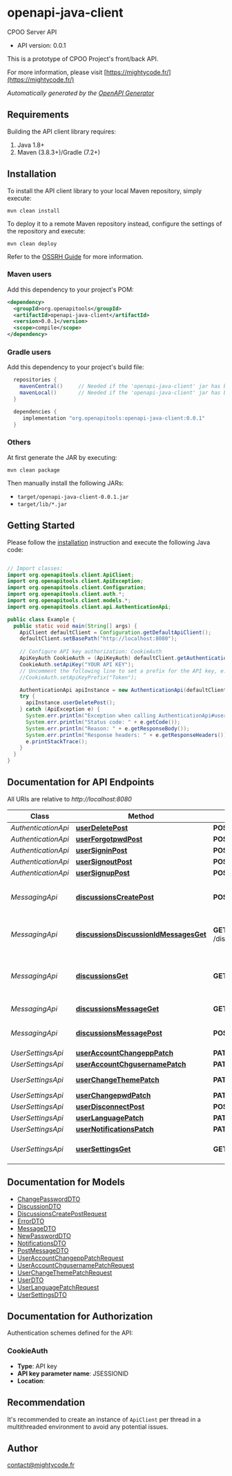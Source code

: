 # openapi-java-client

CPOO Server API
- API version: 0.0.1

This is a prototype of CPOO Project's front/back API.


  For more information, please visit [https://mightycode.fr/](https://mightycode.fr/)

*Automatically generated by the [OpenAPI Generator](https://openapi-generator.tech)*


## Requirements

Building the API client library requires:
1. Java 1.8+
2. Maven (3.8.3+)/Gradle (7.2+)

## Installation

To install the API client library to your local Maven repository, simply execute:

```shell
mvn clean install
```

To deploy it to a remote Maven repository instead, configure the settings of the repository and execute:

```shell
mvn clean deploy
```

Refer to the [OSSRH Guide](http://central.sonatype.org/pages/ossrh-guide.html) for more information.

### Maven users

Add this dependency to your project's POM:

```xml
<dependency>
  <groupId>org.openapitools</groupId>
  <artifactId>openapi-java-client</artifactId>
  <version>0.0.1</version>
  <scope>compile</scope>
</dependency>
```

### Gradle users

Add this dependency to your project's build file:

```groovy
  repositories {
    mavenCentral()     // Needed if the 'openapi-java-client' jar has been published to maven central.
    mavenLocal()       // Needed if the 'openapi-java-client' jar has been published to the local maven repo.
  }

  dependencies {
     implementation "org.openapitools:openapi-java-client:0.0.1"
  }
```

### Others

At first generate the JAR by executing:

```shell
mvn clean package
```

Then manually install the following JARs:

* `target/openapi-java-client-0.0.1.jar`
* `target/lib/*.jar`

## Getting Started

Please follow the [installation](#installation) instruction and execute the following Java code:

```java

// Import classes:
import org.openapitools.client.ApiClient;
import org.openapitools.client.ApiException;
import org.openapitools.client.Configuration;
import org.openapitools.client.auth.*;
import org.openapitools.client.models.*;
import org.openapitools.client.api.AuthenticationApi;

public class Example {
  public static void main(String[] args) {
    ApiClient defaultClient = Configuration.getDefaultApiClient();
    defaultClient.setBasePath("http://localhost:8080");
    
    // Configure API key authorization: CookieAuth
    ApiKeyAuth CookieAuth = (ApiKeyAuth) defaultClient.getAuthentication("CookieAuth");
    CookieAuth.setApiKey("YOUR API KEY");
    // Uncomment the following line to set a prefix for the API key, e.g. "Token" (defaults to null)
    //CookieAuth.setApiKeyPrefix("Token");

    AuthenticationApi apiInstance = new AuthenticationApi(defaultClient);
    try {
      apiInstance.userDeletePost();
    } catch (ApiException e) {
      System.err.println("Exception when calling AuthenticationApi#userDeletePost");
      System.err.println("Status code: " + e.getCode());
      System.err.println("Reason: " + e.getResponseBody());
      System.err.println("Response headers: " + e.getResponseHeaders());
      e.printStackTrace();
    }
  }
}

```

## Documentation for API Endpoints

All URIs are relative to *http://localhost:8080*

Class | Method | HTTP request | Description
------------ | ------------- | ------------- | -------------
*AuthenticationApi* | [**userDeletePost**](docs/AuthenticationApi.md#userDeletePost) | **POST** /user/delete | 
*AuthenticationApi* | [**userForgotpwdPost**](docs/AuthenticationApi.md#userForgotpwdPost) | **POST** /user/forgotpwd | 
*AuthenticationApi* | [**userSigninPost**](docs/AuthenticationApi.md#userSigninPost) | **POST** /user/signin | 
*AuthenticationApi* | [**userSignoutPost**](docs/AuthenticationApi.md#userSignoutPost) | **POST** /user/signout | 
*AuthenticationApi* | [**userSignupPost**](docs/AuthenticationApi.md#userSignupPost) | **POST** /user/signup | 
*MessagingApi* | [**discussionsCreatePost**](docs/MessagingApi.md#discussionsCreatePost) | **POST** /discussions/create | Create a new discussion with a user
*MessagingApi* | [**discussionsDiscussionIdMessagesGet**](docs/MessagingApi.md#discussionsDiscussionIdMessagesGet) | **GET** /discussions/{discussion_id}/messages | Get all messages in a conversation
*MessagingApi* | [**discussionsGet**](docs/MessagingApi.md#discussionsGet) | **GET** /discussions | Get a list of all discussions of the current user
*MessagingApi* | [**discussionsMessageGet**](docs/MessagingApi.md#discussionsMessageGet) | **GET** /discussions/message | Receive a message
*MessagingApi* | [**discussionsMessagePost**](docs/MessagingApi.md#discussionsMessagePost) | **POST** /discussions/message | Send a message in a disccusion
*UserSettingsApi* | [**userAccountChangeppPatch**](docs/UserSettingsApi.md#userAccountChangeppPatch) | **PATCH** /user/account/changepp | 
*UserSettingsApi* | [**userAccountChgusernamePatch**](docs/UserSettingsApi.md#userAccountChgusernamePatch) | **PATCH** /user/account/chgusername | 
*UserSettingsApi* | [**userChangeThemePatch**](docs/UserSettingsApi.md#userChangeThemePatch) | **PATCH** /user/change-theme | Change user theme
*UserSettingsApi* | [**userChangepwdPatch**](docs/UserSettingsApi.md#userChangepwdPatch) | **PATCH** /user/changepwd | 
*UserSettingsApi* | [**userDisconnectPost**](docs/UserSettingsApi.md#userDisconnectPost) | **POST** /user/disconnect | 
*UserSettingsApi* | [**userLanguagePatch**](docs/UserSettingsApi.md#userLanguagePatch) | **PATCH** /user/language | 
*UserSettingsApi* | [**userNotificationsPatch**](docs/UserSettingsApi.md#userNotificationsPatch) | **PATCH** /user/notifications | 
*UserSettingsApi* | [**userSettingsGet**](docs/UserSettingsApi.md#userSettingsGet) | **GET** /user/settings | Get user settings information


## Documentation for Models

 - [ChangePasswordDTO](docs/ChangePasswordDTO.md)
 - [DiscussionDTO](docs/DiscussionDTO.md)
 - [DiscussionsCreatePostRequest](docs/DiscussionsCreatePostRequest.md)
 - [ErrorDTO](docs/ErrorDTO.md)
 - [MessageDTO](docs/MessageDTO.md)
 - [NewPasswordDTO](docs/NewPasswordDTO.md)
 - [NotificationsDTO](docs/NotificationsDTO.md)
 - [PostMessageDTO](docs/PostMessageDTO.md)
 - [UserAccountChangeppPatchRequest](docs/UserAccountChangeppPatchRequest.md)
 - [UserAccountChgusernamePatchRequest](docs/UserAccountChgusernamePatchRequest.md)
 - [UserChangeThemePatchRequest](docs/UserChangeThemePatchRequest.md)
 - [UserDTO](docs/UserDTO.md)
 - [UserLanguagePatchRequest](docs/UserLanguagePatchRequest.md)
 - [UserSettingsDTO](docs/UserSettingsDTO.md)


<a id="documentation-for-authorization"></a>
## Documentation for Authorization


Authentication schemes defined for the API:
<a id="CookieAuth"></a>
### CookieAuth

- **Type**: API key
- **API key parameter name**: JSESSIONID
- **Location**: 


## Recommendation

It's recommended to create an instance of `ApiClient` per thread in a multithreaded environment to avoid any potential issues.

## Author

contact@mightycode.fr


